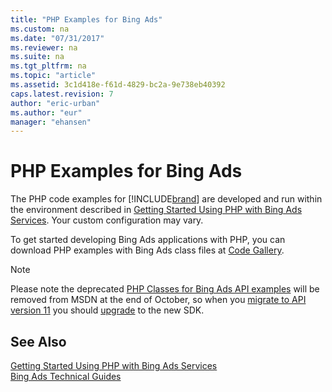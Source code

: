 ```yaml
---
title: "PHP Examples for Bing Ads"
ms.custom: na
ms.date: "07/31/2017"
ms.reviewer: na
ms.suite: na
ms.tgt_pltfrm: na
ms.topic: "article"
ms.assetid: 3c1d418e-f61d-4829-bc2a-9e738eb40392
caps.latest.revision: 7
author: "eric-urban"
ms.author: "eur"
manager: "ehansen"
---
```

# PHP Examples for Bing Ads
The PHP code examples for [!INCLUDE[brand](../docset-overview/includes/brand.md)] are developed and run within the environment described in [Getting Started Using PHP with Bing Ads Services](../docset-overview/getting-started-using-php-with-bing-ads-services.md). Your custom configuration may vary.

To get started developing Bing Ads applications with PHP, you can download PHP examples with Bing Ads class files at [Code Gallery](http://go.microsoft.com/fwlink/?LinkId=329042).

> [!NOTE]
> Please note the deprecated [PHP Classes for Bing Ads API examples](http://go.microsoft.com/fwlink/?LinkId=329042) will be removed from MSDN at the end of October, so when you [migrate to API version 11](../docset-overview/migrating-to-bing-ads-api-version-11.md) you should [upgrade](../docset-overview/getting-started-using-php-with-bing-ads-services.md#upgrade) to the new SDK.

## See Also
[Getting Started Using PHP with Bing Ads Services](../docset-overview/getting-started-using-php-with-bing-ads-services.md)  
[Bing Ads Technical Guides](../docset-overview/bing-ads-technical-guides.md)  

